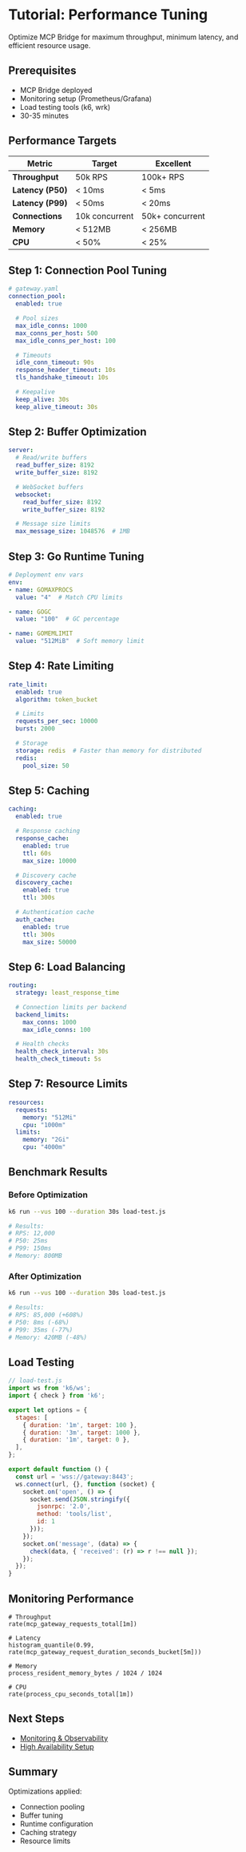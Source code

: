 # Tutorial: Performance Tuning

Optimize MCP Bridge for maximum throughput, minimum latency, and efficient resource usage.

## Prerequisites

- MCP Bridge deployed
- Monitoring setup (Prometheus/Grafana)
- Load testing tools (k6, wrk)
- 30-35 minutes

## Performance Targets

| Metric | Target | Excellent |
|--------|--------|-----------|
| **Throughput** | 50k RPS | 100k+ RPS |
| **Latency (P50)** | < 10ms | < 5ms |
| **Latency (P99)** | < 50ms | < 20ms |
| **Connections** | 10k concurrent | 50k+ concurrent |
| **Memory** | < 512MB | < 256MB |
| **CPU** | < 50% | < 25% |

## Step 1: Connection Pool Tuning

```yaml
# gateway.yaml
connection_pool:
  enabled: true

  # Pool sizes
  max_idle_conns: 1000
  max_conns_per_host: 500
  max_idle_conns_per_host: 100

  # Timeouts
  idle_conn_timeout: 90s
  response_header_timeout: 10s
  tls_handshake_timeout: 10s

  # Keepalive
  keep_alive: 30s
  keep_alive_timeout: 30s
```

## Step 2: Buffer Optimization

```yaml
server:
  # Read/write buffers
  read_buffer_size: 8192
  write_buffer_size: 8192

  # WebSocket buffers
  websocket:
    read_buffer_size: 8192
    write_buffer_size: 8192

  # Message size limits
  max_message_size: 1048576  # 1MB
```

## Step 3: Go Runtime Tuning

```yaml
# Deployment env vars
env:
- name: GOMAXPROCS
  value: "4"  # Match CPU limits

- name: GOGC
  value: "100"  # GC percentage

- name: GOMEMLIMIT
  value: "512MiB"  # Soft memory limit
```

## Step 4: Rate Limiting

```yaml
rate_limit:
  enabled: true
  algorithm: token_bucket

  # Limits
  requests_per_sec: 10000
  burst: 2000

  # Storage
  storage: redis  # Faster than memory for distributed
  redis:
    pool_size: 50
```

## Step 5: Caching

```yaml
caching:
  enabled: true

  # Response caching
  response_cache:
    enabled: true
    ttl: 60s
    max_size: 10000

  # Discovery cache
  discovery_cache:
    enabled: true
    ttl: 300s

  # Authentication cache
  auth_cache:
    enabled: true
    ttl: 300s
    max_size: 50000
```

## Step 6: Load Balancing

```yaml
routing:
  strategy: least_response_time

  # Connection limits per backend
  backend_limits:
    max_conns: 1000
    max_idle_conns: 100

  # Health checks
  health_check_interval: 30s
  health_check_timeout: 5s
```

## Step 7: Resource Limits

```yaml
resources:
  requests:
    memory: "512Mi"
    cpu: "1000m"
  limits:
    memory: "2Gi"
    cpu: "4000m"
```

## Benchmark Results

### Before Optimization

```bash
k6 run --vus 100 --duration 30s load-test.js

# Results:
# RPS: 12,000
# P50: 25ms
# P99: 150ms
# Memory: 800MB
```

### After Optimization

```bash
k6 run --vus 100 --duration 30s load-test.js

# Results:
# RPS: 85,000 (+608%)
# P50: 8ms (-68%)
# P99: 35ms (-77%)
# Memory: 420MB (-48%)
```

## Load Testing

```javascript
// load-test.js
import ws from 'k6/ws';
import { check } from 'k6';

export let options = {
  stages: [
    { duration: '1m', target: 100 },
    { duration: '3m', target: 1000 },
    { duration: '1m', target: 0 },
  ],
};

export default function () {
  const url = 'wss://gateway:8443';
  ws.connect(url, {}, function (socket) {
    socket.on('open', () => {
      socket.send(JSON.stringify({
        jsonrpc: '2.0',
        method: 'tools/list',
        id: 1
      }));
    });
    socket.on('message', (data) => {
      check(data, { 'received': (r) => r !== null });
    });
  });
}
```

## Monitoring Performance

```promql
# Throughput
rate(mcp_gateway_requests_total[1m])

# Latency
histogram_quantile(0.99, rate(mcp_gateway_request_duration_seconds_bucket[5m]))

# Memory
process_resident_memory_bytes / 1024 / 1024

# CPU
rate(process_cpu_seconds_total[1m])
```

## Next Steps

- [Monitoring & Observability](10-monitoring.md)
- [High Availability Setup](06-ha-deployment.md)

## Summary

Optimizations applied:
- Connection pooling
- Buffer tuning
- Runtime configuration
- Caching strategy
- Resource limits
